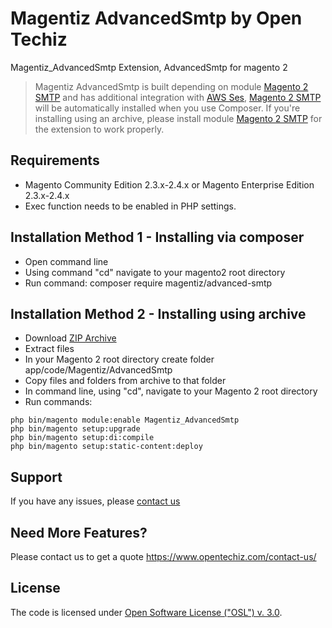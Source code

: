 # Magentiz AdvancedSmtp by Open Techiz
Magentiz_AdvancedSmtp Extension, AdvancedSmtp for magento 2
> Magentiz AdvancedSmtp is built depending on module [Magento 2 SMTP](https://github.com/mageplaza/magento-2-smtp) and has additional integration with [AWS Ses](https://aws.amazon.com/ses/), [Magento 2 SMTP](https://github.com/mageplaza/magento-2-smtp) will be automatically installed when you use Composer. If you're installing using an archive, please install module [Magento 2 SMTP](https://github.com/mageplaza/magento-2-smtp) for the extension to work properly.

## Requirements
  * Magento Community Edition 2.3.x-2.4.x or Magento Enterprise Edition 2.3.x-2.4.x
  * Exec function needs to be enabled in PHP settings.

## Installation Method 1 - Installing via composer
  * Open command line
  * Using command "cd" navigate to your magento2 root directory
  * Run command: composer require magentiz/advanced-smtp

## Installation Method 2 - Installing using archive
  * Download [ZIP Archive](link)
  * Extract files
  * In your Magento 2 root directory create folder app/code/Magentiz/AdvancedSmtp
  * Copy files and folders from archive to that folder
  * In command line, using "cd", navigate to your Magento 2 root directory
  * Run commands:
```
php bin/magento module:enable Magentiz_AdvancedSmtp
php bin/magento setup:upgrade
php bin/magento setup:di:compile
php bin/magento setup:static-content:deploy
```

## Support
If you have any issues, please [contact us](mailto:support@opentechiz.com)

## Need More Features?
Please contact us to get a quote
https://www.opentechiz.com/contact-us/

## License
The code is licensed under [Open Software License ("OSL") v. 3.0](http://opensource.org/licenses/osl-3.0.php).

